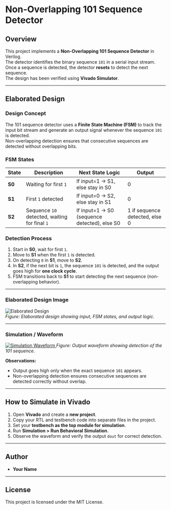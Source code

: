 # Non-Overlapping 101 Sequence Detector

## Overview
This project implements a **Non-Overlapping 101 Sequence Detector** in Verilog.  
The detector identifies the binary sequence `101` in a serial input stream. Once a sequence is detected, the detector **resets** to detect the next sequence.  
The design has been verified using **Vivado Simulator**.

---

## Elaborated Design

### **Design Concept**
The 101 sequence detector uses a **Finite State Machine (FSM)** to track the input bit stream and generate an output signal whenever the sequence `101` is detected.  
Non-overlapping detection ensures that consecutive sequences are detected without overlapping bits.

### **FSM States**
| State | Description | Next State Logic | Output |
|-------|------------|----------------|--------|
| **S0** | Waiting for first `1` | If input=1 → S1, else stay in S0 | 0 |
| **S1** | First `1` detected | If input=0 → S2, else stay in S1 | 0 |
| **S2** | Sequence `10` detected, waiting for final `1` | If input=1 → S0 (sequence detected), else S0 | 1 if sequence detected, else 0 |


### **Detection Process**
1. Start in **S0**, wait for first `1`.  
2. Move to **S1** when the first `1` is detected.  
3. On detecting `0` in **S1**, move to **S2**.  
4. In **S2**, if the next bit is `1`, the sequence `101` is detected, and the output goes high for **one clock cycle**.  
5. FSM transitions back to **S1** to start detecting the next sequence (non-overlapping behavior).

---

### **Elaborated Design Image**

![Elaborated Design](images/sequence_detector_non_overlapping.png)  
*Figure: Elaborated design showing input, FSM states, and output logic.*

---

### **Simulation / Waveform**

[![Simulation Waveform](images/SEQUENCE_DETECTOR_NON_OVERLAPPING_101.png)  ](https://github.com/Akszzh/sequence_detector_101_non_overlapping/blob/c7aba0ee74f17589e48d0b425c1458a20649ed15/SEQUENCE_DETECTOR_NON_OVERLAPPING_101%20(2).png)
*Figure: Output waveform showing detection of the 101 sequence.*

**Observations:**
- Output goes high only when the exact sequence `101` appears.  
- Non-overlapping detection ensures consecutive sequences are detected correctly without overlap.

---

## How to Simulate in Vivado
1. Open **Vivado** and create a **new project**.  
2. Copy your RTL and testbench code into separate files in the project.  
3. Set your **testbench as the top module for simulation**.  
4. Run **Simulation > Run Behavioral Simulation**.  
5. Observe the waveform and verify the output `dout` for correct detection.

---

## Author
- **Your Name**

---

## License
This project is licensed under the MIT License.
